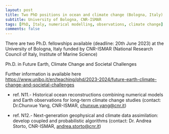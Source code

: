 ```yaml
---
layout: post
title: Two PhD positions in ocean and climate change (Bologna, Italy)
subtitle: University of Bologna, CNR-ISMAR
tags: [PhD, Italy, numerical modelling, observations, climate change]
comments: false
---
```

There are two Ph.D. fellowships available (deadline: 20th June 2023)
at the University of Bologna, Italy funded by CNR-ISMAR (National
Research Council of Italy, Institute of Marine Science)

Ph.D. in Future Earth, Climate Change and Societal Challenges

Further information is available here
https://www.unibo.it/en/teaching/phd/2023-2024/future-earth-climate-change-and-societal-challenges

- ref. N11.- Historical ocean reconstructions combining numerical models
and Earth observations for long-term climate change studies (contact:
Dr.Chunxue Yang, CNR-ISMAR, chunxue.yang@cnr.it)

- ref. N12.- Next-generation geophysical and climate data assimilation:
develop coupled and probabilistic algorithms (contact: Dr. Andrea
Storto, CNR-ISMAR, andrea.storto@cnr.it)
